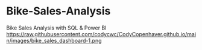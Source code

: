 # Bike-Sales-Analysis
Bike Sales Analysis with SQL &amp; Power BI
https://raw.githubusercontent.com/codycwc/CodyCopenhaver.github.io/main/images/bike_sales_dashboard-1.png
